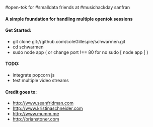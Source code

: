 #open-tok for #smalldata friends at #musichackday sanfran

#### A simple foundation for handling multiple opentok sessions

#### Get Started:
* git clone git://github.com/coleGillespie/schwarmen.git
* cd schwarmen
* sudo node app ( or change port !== 80 for no sudo [ node app ] )

#### TODO:
* integrate popcorn js
* test multiple video streams

#### Credit goes to:
* http://www.seanfridman.com
* http://www.kristinaschneider.com
* http://www.mumm.me
* http://brianstoner.com